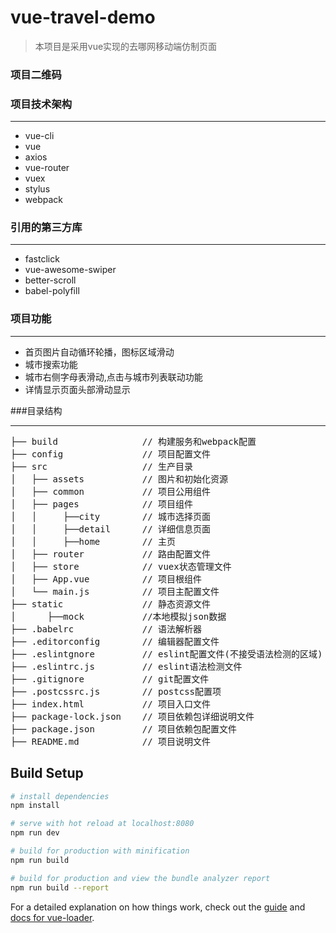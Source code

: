 # vue-travel-demo

> 本项目是采用vue实现的去哪网移动端仿制页面

### 项目二维码

### 项目技术架构
***
*  vue-cli
*  vue
*  axios
*  vue-router
*  vuex
*  stylus
*  webpack

### 引用的第三方库
***
*  fastclick
*  vue-awesome-swiper
*  better-scroll
*  babel-polyfill

### 项目功能
***
*  首页图片自动循环轮播，图标区域滑动
*  城市搜索功能
*  城市右侧字母表滑动,点击与城市列表联动功能
*  详情显示页面头部滑动显示

###目录结构
***
<pre>
├── build                // 构建服务和webpack配置
├── config               // 项目配置文件
├── src                  // 生产目录
│   ├── assets           // 图片和初始化资源
│   ├── common           // 项目公用组件
│   ├── pages            // 项目组件
│   │     ├──city        // 城市选择页面
│   │     ├──detail      // 详细信息页面
│   │     ├──home        // 主页
│   ├── router           // 路由配置文件 
│   ├── store            // vuex状态管理文件
│   ├── App.vue          // 项目根组件
│   └── main.js          // 项目主配置文件
├── static               // 静态资源文件
│      ├──mock           //本地模拟json数据
├── .babelrc             // 语法解析器
├── .editorconfig        // 编辑器配置文件
├── .eslintgnore         // eslint配置文件(不接受语法检测的区域)
├── .eslintrc.js         // eslint语法检测文件
├── .gitignore           // git配置文件
├── .postcssrc.js        // postcss配置项
├── index.html           // 项目入口文件
├── package-lock.json    // 项目依赖包详细说明文件
├── package.json         // 项目依赖包配置文件
├── README.md            // 项目说明文件
</pre>

## Build Setup

``` bash
# install dependencies
npm install

# serve with hot reload at localhost:8080
npm run dev

# build for production with minification
npm run build

# build for production and view the bundle analyzer report
npm run build --report
```

For a detailed explanation on how things work, check out the [guide](http://vuejs-templates.github.io/webpack/) and [docs for vue-loader](http://vuejs.github.io/vue-loader).

